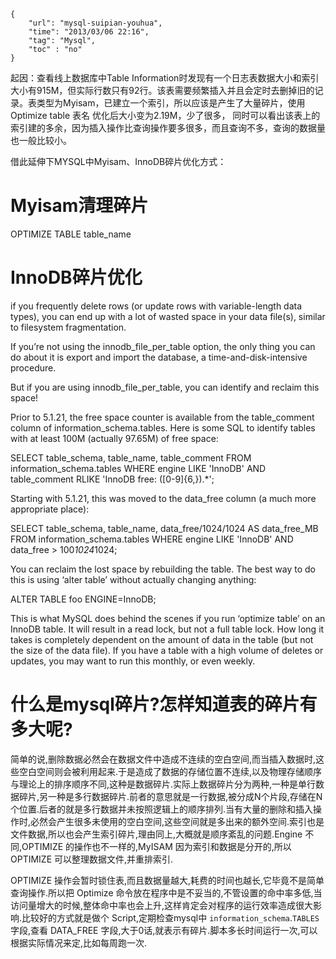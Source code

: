 ```
{
    "url": "mysql-suipian-youhua",
    "time": "2013/03/06 22:16",
    "tag": "Mysql",
    "toc" : "no"
}
```

起因：查看线上数据库中Table Information时发现有一个日志表数据大小和索引大小有915M，但实际行数只有92行。该表需要频繁插入并且会定时去删掉旧的记录。表类型为Myisam，已建立一个索引，所以应该是产生了大量碎片，使用 Optimize table 表名 优化后大小变为2.19M，少了很多， 同时可以看出该表上的索引建的多余，因为插入操作比查询操作要多很多，而且查询不多，查询的数据量也一般比较小。

借此延伸下MYSQL中Myisam、InnoDB碎片优化方式：

# Myisam清理碎片

OPTIMIZE TABLE table_name

# InnoDB碎片优化

if you frequently delete rows (or update rows with variable-length data types), you can end up with a lot of wasted space in your data file(s), similar to filesystem fragmentation.

If you’re not using the innodb_file_per_table option, the only thing you can do about it is export and import the database, a time-and-disk-intensive procedure.

But if you are using innodb_file_per_table, you can identify and reclaim this space!

Prior to 5.1.21, the free space counter is available from the table_comment column of information_schema.tables. Here is some SQL to identify tables with at least 100M (actually 97.65M) of free space:

SELECT table_schema, table_name, table_comment FROM information_schema.tables WHERE engine LIKE 'InnoDB' AND table_comment RLIKE 'InnoDB free: ([0-9]{6,}).*';

Starting with 5.1.21, this was moved to the data_free column (a much more appropriate place):

SELECT table_schema, table_name, data_free/1024/1024 AS data_free_MB FROM information_schema.tables WHERE engine LIKE 'InnoDB' AND data_free > 100*1024*1024;

You can reclaim the lost space by rebuilding the table. The best way to do this is using ‘alter table’ without actually changing anything:

ALTER TABLE foo ENGINE=InnoDB;

This is what MySQL does behind the scenes if you run ‘optimize table’ on an InnoDB table. It will result in a read lock, but not a full table lock. How long it takes is completely dependent on the amount of data in the table (but not the size of the data file). If you have a table with a high volume of deletes or updates, you may want to run this monthly, or even weekly.

# 什么是mysql碎片?怎样知道表的碎片有多大呢?

简单的说,删除数据必然会在数据文件中造成不连续的空白空间,而当插入数据时,这些空白空间则会被利用起来.于是造成了数据的存储位置不连续,以及物理存储顺序与理论上的排序顺序不同,这种是数据碎片.实际上数据碎片分为两种,一种是单行数据碎片,另一种是多行数据碎片.前者的意思就是一行数据,被分成N个片段,存储在N个位置.后者的就是多行数据并未按照逻辑上的顺序排列.当有大量的删除和插入操作时,必然会产生很多未使用的空白空间,这些空间就是多出来的额外空间.索引也是文件数据,所以也会产生索引碎片,理由同上,大概就是顺序紊乱的问题.Engine 不同,OPTIMIZE 的操作也不一样的,MyISAM 因为索引和数据是分开的,所以 OPTIMIZE 可以整理数据文件,并重排索引.

OPTIMIZE 操作会暂时锁住表,而且数据量越大,耗费的时间也越长,它毕竟不是简单查询操作.所以把 Optimize 命令放在程序中是不妥当的,不管设置的命中率多低,当访问量增大的时候,整体命中率也会上升,这样肯定会对程序的运行效率造成很大影响.比较好的方式就是做个 Script,定期检查mysql中 `information_schema`.`TABLES`字段,查看 DATA_FREE 字段,大于0话,就表示有碎片.脚本多长时间运行一次,可以根据实际情况来定,比如每周跑一次.